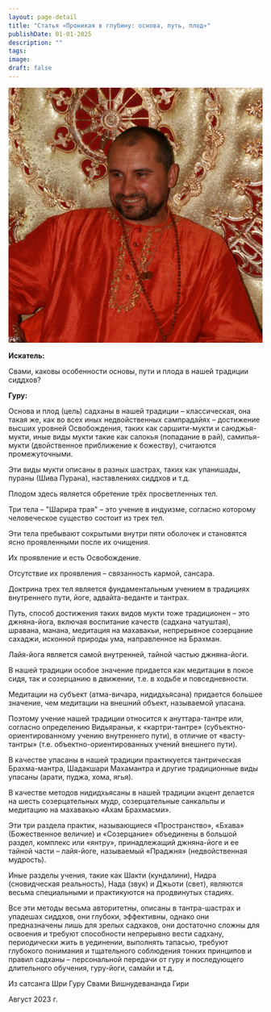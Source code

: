 ```yaml
---
layout: page-detail
title: "Статья «Проникая в глубину: основа, путь, плод»"
publishDate: 01-01-2025
description: ""
tags:
image:
draft: false
---
```


**![Шри Гуру Свами Вишнудевананда Гири](/upload/medialibrary/a2b/a2b7537b8134e07be3e116bf666441a0.jpg "Шри Гуру Свами Вишнудевананда Гири")** 

**Искатель:** 

 Свами, каковы особенности основы, пути и плода в нашей традиции сиддхов?

  
**Гуру:** 

 Основа и плод (цель) садханы в нашей традиции – классическая, она такая же, как во всех иных недвойственных сампрадайях – достижение высших уровней Освобождения, таких как саршити-мукти и саюджья-мукти, иные виды мукти такие как салокья (попадание в рай), самипья-мукти (двойственное приближение к божеству), считаются промежуточными. 

 Эти виды мукти описаны в разных шастрах, таких как упанишады, пураны (Шива Пурана), наставлениях сиддхов и т.д.

 Плодом здесь является обретение трёх просветленных тел.

 Три тела – "Шарира трая" – это учение в индуизме, согласно которому человеческое существо состоит из трех тел.

 Эти тела пребывают сокрытыми внутри пяти оболочек и становятся ясно проявленными после их очищения.

 Их проявление и есть Освобождение.

 Отсутствие их проявления – связанность кармой, сансара.

 Доктрина трех тел является фундаментальным учением в традициях внутреннего пути, йоге, адвайта-веданте и тантрах.

 Путь, способ достижения таких видов мукти тоже традиционен – это джняна-йога, включая воспитание качеств (садхана чатуштая), шравана, манана, медитация на махавакьи, непрерывное созерцание сахаджи, исконной природы ума, направленное на Брахман.

 Лайя-йога является самой внутренней, тайной частью джняна-йоги.

 В нашей традиции особое значение придается как медитации в покое сидя, так и созерцанию в движении, т.е. в ходьбе и повседневности.

 Медитации на субъект (атма-вичара, нидидхьясана) придается большее значение, чем медитации на внешний объект, называемой упасана. 

 Поэтому учение нашей традиции относится к ануттара-тантре или, согласно определению Видьяраньи, к «картри-тантре» (субъектно-ориентированному учению внутреннего пути), в отличие от «васту-тантры» (т.е. объектно-ориентированных учений внешнего пути).

 В качестве упасаны в нашей традиции практикуется тантрическая Брахма-мантра, Шадакшари Махамантра и другие традиционные виды упасаны (арати, пуджа, хома, ягья).

 В качестве методов нидидхьясаны в нашей традиции акцент делается на шесть созерцательных мудр, созерцательные санкальпы и медитацию на махавакью «Ахам Брахмасми».

 Эти три раздела практик, называющиеся «Пространство», «Бхава» (Божественное величие) и «Созерцание» объединены в большой раздел, комплекс или «янтру», принадлежащий джняна-йоге и ее тайной части – лайя-йоге, называемый «Праджня» (недвойственная мудрость).

 Иные разделы учения, такие как Шакти (кундалини), Нидра (сновидческая реальность), Нада (звук) и Джьоти (свет), являются весьма специальными и практикуются на продвинутых стадиях.

 Все эти методы весьма авторитетны, описаны в тантра-шастрах и упадешах сиддхов, они глубоки, эффективны, однако они предназначены лишь для зрелых садхаков, они достаточно сложны для освоения и требуют способности непрерывно вести садхану, периодически жить в уединении, выполнять тапасью, требуют глубокого понимания и тщательного соблюдения тонких принципов и правил садханы – персональной передачи от гуру и последующего длительного обучения, гуру-йоги, самайи и т.д.

  
 Из сатсанга Шри Гуру Свами Вишнудевананда Гири

 Август 2023 г.

  
